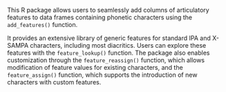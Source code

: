 This R package allows users to seamlessly add columns of articulatory features to data frames containing phonetic characters using the `add_features()` function.

It provides an extensive library of generic features for standard IPA and X-SAMPA characters, including most diacritics. Users can explore these features with the `feature_lookup()` function. The package also enables customization through the `feature_reassign()` function, which allows modification of feature values for existing characters, and the `feature_assign()` function, which supports the introduction of new characters with custom features.

